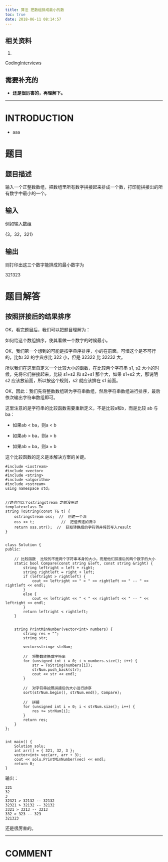 ```yaml
---
title: 算法 把数组排成最小的数
toc: true
date: 2018-06-11 08:14:57
---
```



## 相关资料






  1.


[CodingInterviews](https://github.com/gatieme/CodingInterviews)







## 需要补充的






  * **还是很厉害的，再理解下。**





* * *





# INTRODUCTION






  * aaa





# 题目




## **题目描述**


输入一个正整数数组，把数组里所有数字拼接起来排成一个数，打印能拼接出的所有数字中最小的一个。


## **输入**


例如输入数组

{3，32，321}


## **输出**


则打印出这三个数字能排成的最小数字为

321323


# 题目解答




## 按照拼接后的结果排序


OK，看完题目后，我们可以把题目理解为：

如何给这个数组排序，使其看做一个数字的时候最小。

OK，我们第一个想到的可能是按字典序排序，小的在前面。可惜这个是不可行的，比如 32 的字典序比 322 小，但是 32322 比 32232 大。

所以我们在这里自定义一个比较大小的函数，在比较两个字符串 s1, s2 大小的时候，先将它们拼接起来，比较 s1+s2 和 s2+s1 那个大，如果 s1+s2 大，那说明 s2 应该放前面，所以按这个规则，s2 就应该排在 s1 前面。

OK，因此：我们先将整数数组转为字符串数组，然后字符串数组进行排序，最后依次输出字符串数组即可。

这里注意的是字符串的比较函数需要重新定义，不是比较a和b，而是比较 ab 与 ba：




  * 如果ab < ba，则a < b


  * 如果ab > ba，则a > b


  * 如果ab = ba，则a = b


这个比较函数的定义是本解决方案的关键。


    #include <iostream>
    #include <vector>
    #include <string>
    #include <algorithm>
    #include <sstream>
    using namespace std;


    //这也可以？ostringstream 之前没用过
    template<class T>
    string ToString(const T& t) {
    	ostringstream oss;  //  创建一个流
    	oss << t;            //  把值传递如流中
    	return oss.str();  //  获取转换后的字符转并将其写入result
    }


    class Solution {
    public:

    	// 比较函数  比较的不是两个字符串本身的大小，而是他们拼接后的两个数字的大小
    	static bool Compare(const string &left, const string &right) {
    		string leftright = left + right;
    		string rightleft = right + left;
    		if (leftright > rightleft) {
    			cout << leftright << " > " << rightleft << " -- " << rightleft << endl;
    		}
    		else {
    			cout << leftright << " < " << rightleft << " -- " << leftright << endl;
    		}
    		return leftright < rightleft;
    	}


    	string PrintMinNumber(vector<int> numbers) {
    		string res = "";
    		string str;

    		vector<string> strNum;

    		//  将整数转换成字符串
    		for (unsigned int i = 0; i < numbers.size(); i++) {
    			str = ToString(numbers[i]);
    			strNum.push_back(str);
    			cout << str << endl;
    		}

    		//  对字符串按照拼接后的大小进行排序
    		sort(strNum.begin(), strNum.end(), Compare);

    		//  拼接
    		for (unsigned int i = 0; i < strNum.size(); i++) {
    			res += strNum[i];
    		}
    		return res;
    	}
    };


    int main() {
    	Solution solu;
    	int arr[] = { 321, 32, 3 };
    	vector<int> vec(arr, arr + 3);
    	cout << solu.PrintMinNumber(vec) << endl;
    	return 0;
    }


输出：


    321
    32
    3
    32321 > 32132 -- 32132
    32321 > 32132 -- 32132
    3321 > 3213 -- 3213
    332 > 323 -- 323
    321323


还是很厉害的。













* * *





# COMMENT

